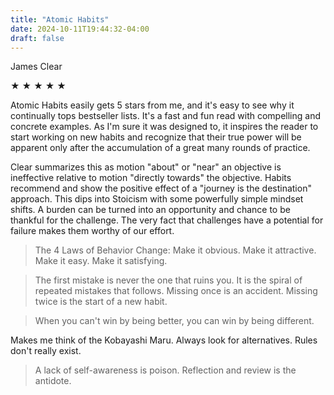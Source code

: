 ```yaml
---
title: "Atomic Habits"
date: 2024-10-11T19:44:32-04:00
draft: false
---
```


James Clear

&#9733; &#9733; &#9733; &#9733; &#9733;

Atomic Habits easily gets 5 stars from me, and it's easy to see why it continually tops bestseller lists. It's a fast and fun read with compelling and concrete examples. As I'm sure it was designed to, it inspires the reader to start working on new habits and recognize that their true power will be apparent only after the accumulation of a great many rounds of practice.

Clear summarizes this as motion "about" or "near" an objective is ineffective relative to motion "directly towards" the objective. Habits recommend and show the positive effect of a "journey is the destination" approach. This dips into Stoicism with some powerfully simple mindset shifts. A burden can be turned into an opportunity and chance to be thankful for the challenge. The very fact that challenges have a potential for failure makes them worthy of our effort.

> The 4 Laws of Behavior Change:
> Make it obvious.
> Make it attractive.
> Make it easy.
> Make it satisfying.

> The first mistake is never the one that ruins you. It is the spiral of repeated mistakes that follows. Missing once is an accident. Missing twice is the start of a new habit.

> When you can't win by being better, you can win by being different.

Makes me think of the Kobayashi Maru. Always look for alternatives. Rules don't really exist.

> A lack of self-awareness is poison. Reflection and review is the antidote.
